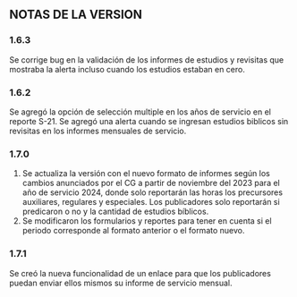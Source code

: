 ## NOTAS DE LA VERSION

### 1.6.3
Se corrige bug en la validación de los informes de estudios y revisitas que mostraba la alerta incluso cuando los estudios estaban en cero.

### 1.6.2
Se agregó la opción de selección multiple en los años de servicio en el reporte S-21. Se agregó una alerta cuando se ingresan estudios biblicos sin revisitas en los informes mensuales de servicio.

### 1.7.0
1. Se actualiza la versión con el nuevo formato de informes según los cambios anunciados por el CG a partir de noviembre del 2023 para el año de servicio 2024, donde solo reportarán las horas los precursores auxiliares, regulares y especiales. Los publicadores solo reportarán si predicaron o no y la cantidad de estudios bíblicos.
2. Se modificaron los formularios y reportes para tener en cuenta si el periodo corresponde al formato anterior o el formato nuevo.

### 1.7.1
Se creó la nueva funcionalidad de un enlace para que los publicadores puedan enviar ellos mismos su informe de servicio mensual.
